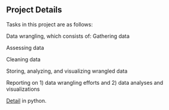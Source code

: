 ## Project Details
Tasks in this project are as follows:

Data wrangling, which consists of: 
Gathering data

Assessing data

Cleaning data

Storing, analyzing, and visualizing wrangled data

Reporting on 1) data wrangling efforts and 2)  data analyses and visualizations

[Detail](https://github.com/feiyu0304/Data_Wrangling/blob/master/wrangle_act.ipynb) in python. 
